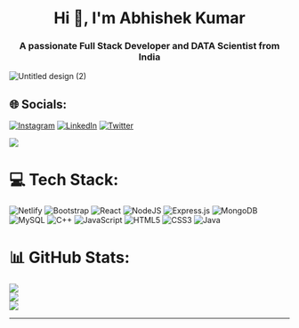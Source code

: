 <h1 align="center">Hi 👋, I'm Abhishek Kumar</h1>
<h3 align="center">A passionate Full Stack Developer and DATA Scientist from India</h3>

   ![Untitled design (2)](https://user-images.githubusercontent.com/114686528/218033495-e08d4bd5-3207-410f-99fd-5ccddddf8124.jpg)             

## 🌐 Socials:
[![Instagram](https://img.shields.io/badge/Instagram-%23E4405F.svg?logo=Instagram&logoColor=white)](https://www.instagram.com/abhishek.suryabanshi_/) [![LinkedIn](https://img.shields.io/badge/LinkedIn-%230077B5.svg?logo=linkedin&logoColor=white)](https://linkedin.com/in/abhishek-singh-7147b4254) [![Twitter](https://img.shields.io/badge/Twitter-%231DA1F2.svg?logo=Twitter&logoColor=white)](https://twitter.com/@Suryabanshiabhi) 

[![](https://visitcount.itsvg.in/api?id=abhishekkumarme&icon=0&color=0)](https://visitcount.itsvg.in)

# 💻 Tech Stack:
![Netlify](https://img.shields.io/badge/netlify-%23000000.svg?style=for-the-badge&logo=netlify&logoColor=#00C7B7) ![Bootstrap](https://img.shields.io/badge/bootstrap-%23563D7C.svg?style=for-the-badge&logo=bootstrap&logoColor=white) ![React](https://img.shields.io/badge/react-%2320232a.svg?style=for-the-badge&logo=react&logoColor=%2361DAFB) ![NodeJS](https://img.shields.io/badge/node.js-6DA55F?style=for-the-badge&logo=node.js&logoColor=white) ![Express.js](https://img.shields.io/badge/express.js-%23404d59.svg?style=for-the-badge&logo=express&logoColor=%2361DAFB) ![MongoDB](https://img.shields.io/badge/MongoDB-%234ea94b.svg?style=for-the-badge&logo=mongodb&logoColor=white) ![MySQL](https://img.shields.io/badge/mysql-%2300f.svg?style=for-the-badge&logo=mysql&logoColor=white) ![C++](https://img.shields.io/badge/c++-%2300599C.svg?style=for-the-badge&logo=c%2B%2B&logoColor=white) ![JavaScript](https://img.shields.io/badge/javascript-%23323330.svg?style=for-the-badge&logo=javascript&logoColor=%23F7DF1E) ![HTML5](https://img.shields.io/badge/html5-%23E34F26.svg?style=for-the-badge&logo=html5&logoColor=white) ![CSS3](https://img.shields.io/badge/css3-%231572B6.svg?style=for-the-badge&logo=css3&logoColor=white) ![Java](https://img.shields.io/badge/java-%23ED8B00.svg?style=for-the-badge&logo=java&logoColor=white)
# 📊 GitHub Stats:
![](https://github-readme-stats.vercel.app/api?username=abhishekkumarme&theme=dark&hide_border=false&include_all_commits=false&count_private=false)<br/>
![](https://github-readme-streak-stats.herokuapp.com/?user=abhishekkumarme&theme=dark&hide_border=false)<br/>
![](https://github-readme-stats.vercel.app/api/top-langs/?username=abhishekkumarme&theme=dark&hide_border=false&include_all_commits=false&count_private=false&layout=compact)



---


<!-- Proudly created with GPRM ( https://gprm.itsvg.in ) -->
